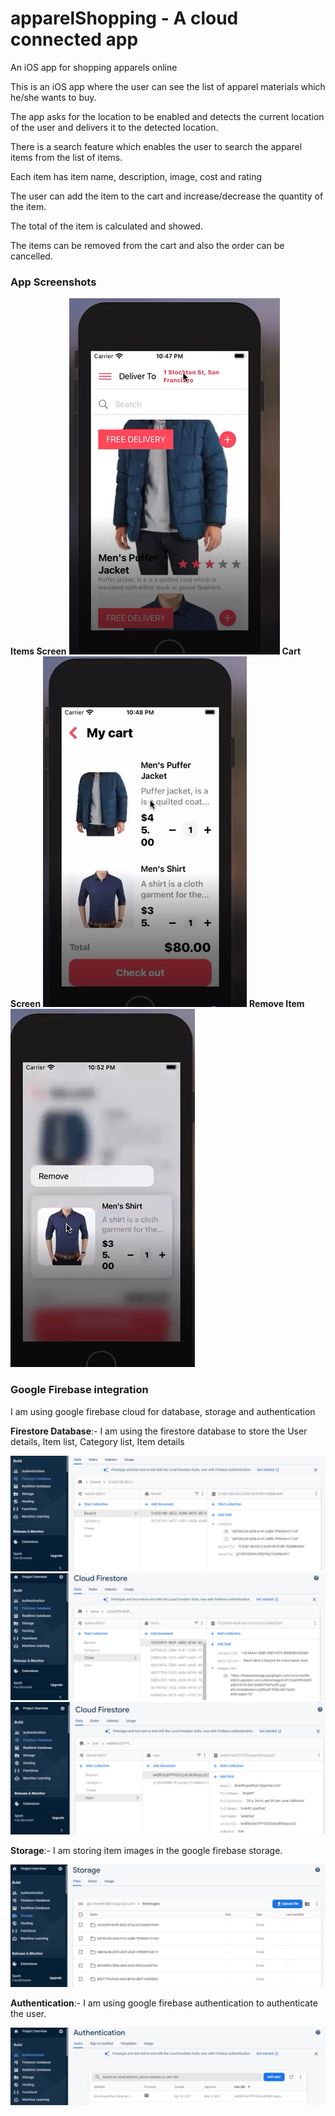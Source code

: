 # apparelShopping - A cloud connected app
An iOS app for shopping apparels online

This is an iOS app where the user can see the list of apparel materials which he/she wants to buy.

The app asks for the location to be enabled and detects the current location of the user and delivers it to the detected location.

There is a search feature which enables the user to search the apparel items from the list of items.

Each item has item name, description, image, cost and rating

The user can add the item to the cart and increase/decrease the quantity of the item.

The total of the item is calculated and showed.

The items can be removed from the cart and also the order can be cancelled.

### App Screenshots
  <b>Items Screen</b>
    ![](https://github.com/ANANTHUPADHYA/apparelShopping/blob/main/screenShots/ItemsScreen.PNG)
  <b>Cart Screen</b>
    ![](https://github.com/ANANTHUPADHYA/apparelShopping/blob/main/screenShots/Cart.PNG)
  <b>Remove Item</b>
    ![](https://github.com/ANANTHUPADHYA/apparelShopping/blob/main/screenShots/RemoveItem.PNG)

### Google Firebase integration

I am using google firebase cloud for database, storage and authentication

<b>Firestore Database</b>:- I am using the firestore database to store the User details, Item list, Category list, Item details

![](https://github.com/ANANTHUPADHYA/apparelShopping/blob/main/screenShots/fireStoreDatabase.PNG)
![](https://github.com/ANANTHUPADHYA/apparelShopping/blob/main/screenShots/fireStoreDatabase2.PNG)
![](https://github.com/ANANTHUPADHYA/apparelShopping/blob/main/screenShots/fireStoreDatabase3.PNG)

<b>Storage</b>:-  I am storing item images in the google firebase storage.

![](https://github.com/ANANTHUPADHYA/apparelShopping/blob/main/screenShots/firebaseStorage.PNG)

<b>Authentication</b>:- I am using google firebase authentication to authenticate the user.

![](https://github.com/ANANTHUPADHYA/apparelShopping/blob/main/screenShots/firebaseAuthentication.PNG)
